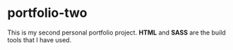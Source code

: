 # portfolio-two

This is my second personal portfolio project. **HTML** and **SASS** are the build tools that I have used.
